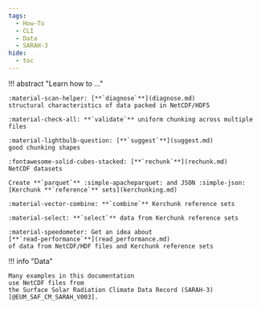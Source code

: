 ```yaml
---
tags:
  - How-To
  - CLI
  - Data
  - SARAH-3
hide:
  - toc
---
```


!!! abstract "Learn how to ..."

    :material-scan-helper: [**`diagnose`**](diagnose.md)
    structural characteristics of data packed in NetCDF/HDF5

    :material-check-all: **`validate`** uniform chunking across multiple files

    :material-lightbulb-question: [**`suggest`**](suggest.md)
    good chunking shapes

    :fontawesome-solid-cubes-stacked: [**`rechunk`**](rechunk.md)
    NetCDF datasets

    Create **`parquet`** :simple-apacheparquet: and JSON :simple-json:
    [Kerchunk **`reference`** sets](kerchunking.md)

    :material-vector-combine: **`combine`** Kerchunk reference sets

    :material-select: **`select`** data from Kerchunk reference sets

    :material-speedometer: Get an idea about
    [**`read-performance`**](read_performance.md)
    of data from NetCDF/HDF files and Kerchunk reference sets

!!! info "Data"

    Many examples in this documentation
    use NetCDF files from
    the Surface Solar Radiation Climate Data Record (SARAH-3)[@EUM_SAF_CM_SARAH_V003].

